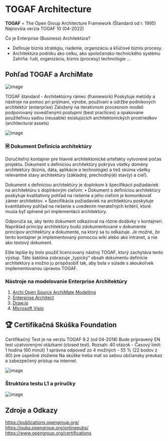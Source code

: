 # TOGAF Architecture
**TOGAF** = The Open Group Architecture Framework (Štandard od r. 1995)
Najnovšia verzia TOGAF 10 (04-2022)

Čo je Enterprise (Business) Architektúra?
* Definuje biznis stratégiu, riadenie, organizáciu a kľúčové biznis procesy.
* Architektúra podniku ako celku, ako spoločensko-technického systému
Zahŕňa: ľudí, organizáciu, biznis (procesy) technológie ... 

## Pohľad TOGAF a ArchiMate
![image](https://user-images.githubusercontent.com/24510943/232930574-0b1eeec6-45dd-4fd5-a852-bceb61364685.png)

TOGAF štandard - Architektúrny rámec (framework)
Poskytuje metódy a nástroje na pomoc pri prijímaní, výrobe, používaní a údržbe podnikových architektúr (enterprise)
Založený na iteratívnom procesnom modeli podporovaný osvedčenými postupmi (best practices) a opakovane použiteľnou sadou (reusable) existujúcich architektonických prostriedkov (architectural assets)

![image](https://user-images.githubusercontent.com/24510943/232930781-0d706cf6-27dd-43a3-a192-045572c07ccc.png)

### 🗎 Dokument Definícia architektúry
Doručiteľný kontajner pre hlavné architektonické artefakty vytvorené počas projektu. Dokument s definíciou architektúry pokrýva všetky domény architektúry (biznis, dáta, aplikácie a technológie) a tiež skúma všetky relevantné stavy architektúry (základný, prechodný(é) stav(y) a cieľ).

Dokument s definíciou architektúry je doplnkom k špecifikácii požiadaviek na architektúru s doplnkovým cieľom:
• Dokument s definíciou architektúry poskytuje kvalitatívny pohľad na riešenie a jeho cieľom je komunikovať zámer architektov.
• Špecifikácia požiadaviek na architektúru poskytuje kvantitatívny pohľad na riešenie s uvedením merateľných kritérií, ktoré musia byť splnené pri implementácii architektúry.

Odporúča sa, aby tento dokument odkazoval na rôzne dodávky v kontajneri. Napríklad princípy architektúry budú zdokumentované v dokumente princípov architektúry a dokumente, na ktorý sa tu odkazuje. Je možné, že tento kontajner je implementovaný pomocou wiki alebo ako intranet, a nie ako textový dokument. 

Ešte lepšie by bolo použiť licencovaný nástroj TOGAF, ktorý zachytáva tento výstup. Táto šablóna zobrazuje „typický“ obsah dokumentu definície architektúry a možno ju prispôsobiť tak, aby bola v súlade s akoukoľvek implementovanou úpravou TOGAF.

### Nástroje na modelovanie Enterprise Architektúry
1. [Archi Open Source ArchiMate Modelling](https://www.archimatetool.com/)
2. [Enterprise Architect](https://sparxsystems.com/products/ea/)
3. [Draw.io](https://app.diagrams.net/)
3. [Microsoft Visio](https://www.microsoft.com/sk-sk/microsoft-365/visio/flowchart-software)

## 🏆 Certifikačná Skúška Foundation
Certifikačný Test je na verziu TOGAF 9.2 (od 04-2018)
Bude pripravený EN test uzatvorenými otázkami (closed test).
Rozsah: 40 otázok - Časový limit: 1 hodina (60 minút)
1 správna odpoveď zo 4 možných - 55 % (22 bodov z 40) pre úspešné zloženie
Na skúške treba mať so sebou občiansky preukaz a zabezpečený prístup na internet.

![image](https://user-images.githubusercontent.com/24510943/232930077-3bb46856-5307-4f6a-ba91-bc9a59b2915c.png)

### Štruktúra testu L1 a príručky

![image](https://user-images.githubusercontent.com/24510943/232930304-59c06310-4a2a-4bbb-bfd0-f3d401f04c39.png)

## Zdroje a Odkazy
https://publications.opengroup.org/
https://pubs.opengroup.org/onlinepubs/
https://www.opengroup.org/certifications


